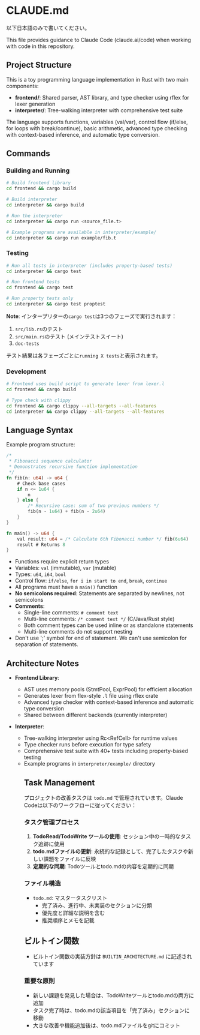 # CLAUDE.md
以下日本語のみで書いてください。

This file provides guidance to Claude Code (claude.ai/code) when working with code in this repository.

## Project Structure

This is a toy programming language implementation in Rust with two main components:

- **frontend/**: Shared parser, AST library, and type checker using rflex for lexer generation
- **interpreter/**: Tree-walking interpreter with comprehensive test suite

The language supports functions, variables (val/var), control flow (if/else, for loops with break/continue), basic arithmetic, advanced type checking with context-based inference, and automatic type conversion.

## Commands

### Building and Running

```bash
# Build frontend library
cd frontend && cargo build

# Build interpreter  
cd interpreter && cargo build

# Run the interpreter
cd interpreter && cargo run <source_file.t>

# Example programs are available in interpreter/example/
cd interpreter && cargo run example/fib.t
```

### Testing

```bash
# Run all tests in interpreter (includes property-based tests)
cd interpreter && cargo test

# Run frontend tests
cd frontend && cargo test

# Run property tests only
cd interpreter && cargo test proptest
```

**Note**: インタープリターの`cargo test`は3つのフェーズで実行されます：
1. `src/lib.rs`のテスト
2. `src/main.rs`のテスト (メインテストスイート)
3. `doc-tests`

テスト結果は各フェーズごとに`running X tests`と表示されます。

### Development

```bash
# Frontend uses build script to generate lexer from lexer.l
cd frontend && cargo build

# Type check with clippy
cd frontend && cargo clippy --all-targets --all-features
cd interpreter && cargo clippy --all-targets --all-features
```

## Language Syntax

Example program structure:
```rust
/*
 * Fibonacci sequence calculator
 * Demonstrates recursive function implementation
 */
fn fib(n: u64) -> u64 {
    # Check base cases
    if n <= 1u64 {
        n
    } else {
        /* Recursive case: sum of two previous numbers */
        fib(n - 1u64) + fib(n - 2u64)
    }
}

fn main() -> u64 {
    val result: u64 = /* Calculate 6th Fibonacci number */ fib(6u64)
    result # Returns 8
}
```

- Functions require explicit return types
- Variables: `val` (immutable), `var` (mutable)
- Types: `u64`, `i64`, `bool`
- Control flow: `if/else`, `for i in start to end`, `break`, `continue`
- All programs must have a `main()` function
- **No semicolons required**: Statements are separated by newlines, not semicolons
- **Comments**:
  - Single-line comments: `# comment text`
  - Multi-line comments: `/* comment text */` (C/Java/Rust style)
  - Both comment types can be used inline or as standalone statements
  - Multi-line comments do not support nesting
- Don't use ';' symbol for end of statement. We can't use semicolon for separation of statements.

## Architecture Notes

- **Frontend Library**: 
  - AST uses memory pools (StmtPool, ExprPool) for efficient allocation
  - Generates lexer from flex-style `.l` file using rflex crate
  - Advanced type checker with context-based inference and automatic type conversion
  - Shared between different backends (currently interpreter)

- **Interpreter**: 
  - Tree-walking interpreter using Rc<RefCell<Object>> for runtime values
  - Type checker runs before execution for type safety
  - Comprehensive test suite with 40+ tests including property-based testing
  - Example programs in `interpreter/example/` directory

## Task Management

プロジェクトの改善タスクは `todo.md` で管理されています。Claude Codeは以下のワークフローに従ってください：

### タスク管理プロセス
1. **TodoRead/TodoWrite ツールの使用**: セッション中の一時的なタスク追跡に使用
2. **todo.mdファイルの更新**: 永続的な記録として、完了したタスクや新しい課題をファイルに反映
3. **定期的な同期**: Todoツールとtodo.mdの内容を定期的に同期

### ファイル構造
- `todo.md`: マスタータスクリスト
  - 完了済み、進行中、未実装のセクションに分類
  - 優先度と詳細な説明を含む
  - 推奨順序とメモを記載

## ビルトイン関数
- ビルトイン関数の実装方針は `BUILTIN_ARCHITECTURE.md` に記述されています

### 重要な原則
- 新しい課題を発見した場合は、TodoWriteツールとtodo.mdの両方に追加
- タスク完了時は、todo.mdの該当項目を「完了済み」セクションに移動
- 大きな改善や機能追加後は、todo.mdファイルをgitにコミット
